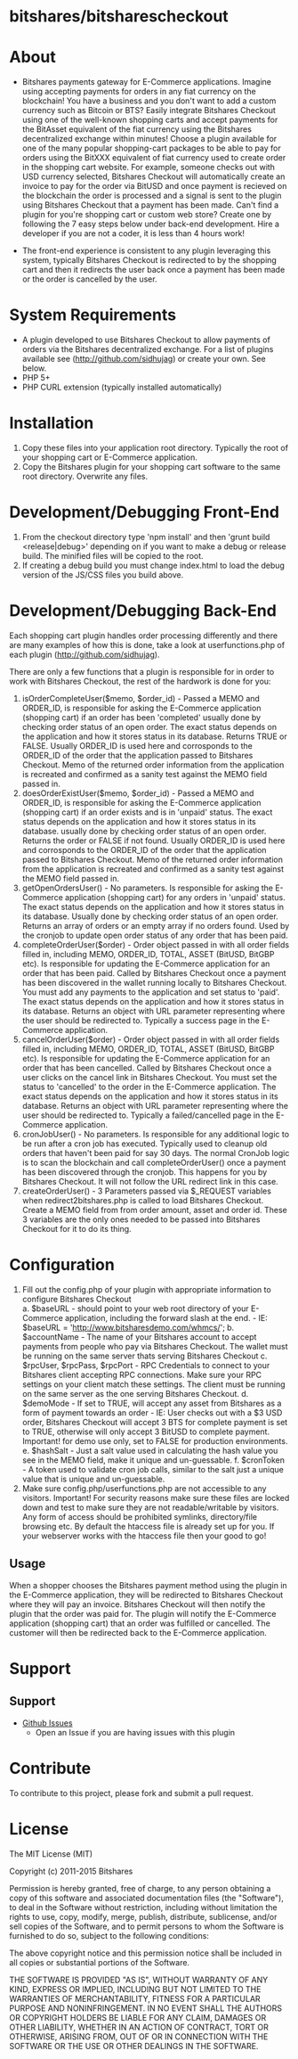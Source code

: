 bitshares/bitsharescheckout
=======================
# About
	
+ Bitshares payments gateway for E-Commerce applications. Imagine using accepting payments for orders in any fiat currency on the blockchain! You have a business and you don't want to add a custom currency such as Bitcoin or BTS? Easily integrate Bitshares Checkout using one of the well-known shopping carts and accept payments for the BitAsset equivalent of the fiat currency using the Bitshares decentralized exchange within minutes! Choose a plugin available for one of the many popular shopping-cart packages to be able to pay for orders using the BitXXX equivalent of fiat currency used to create order
  in the shopping cart website. For example, someone checks out with USD currency selected, Bitshares Checkout will automatically create an invoice to pay for the order via BitUSD and once
  payment is recieved on the blockchain the order is processed and a signal is sent to the plugin using Bitshares Checkout that a payment has been made. Can't find a plugin for you're shopping cart or custom web store? Create one by following the 7 easy steps below under back-end development. Hire a developer if you are not a coder, it is less than 4 hours work!

+ The front-end experience is consistent to any plugin leveraging this system, typically Bitshares Checkout is redirected to by the shopping cart and then it redirects the user back once a payment has been made or the order is cancelled by the user.
  
	
# System Requirements

+ A plugin developed to use Bitshares Checkout to allow payments of orders via the Bitshares decentralized exchange. For a list of plugins available see (http://github.com/sidhujag) or create your own. See below.
+ PHP 5+
+ PHP CURL extension (typically installed automatically)

# Installation

1. Copy these files into your application root directory. Typically the root of your shopping cart or E-Commerce application.
2. Copy the Bitshares plugin for your shopping cart software to the same root directory. Overwrite any files.

# Development/Debugging Front-End

1. From the checkout directory type 'npm install' and then 'grunt build <release|debug>' depending on if you want to make a debug or release build. The minified files will be copied to the root.
2. If creating a debug build you must change index.html to load the debug version of the JS/CSS files you build above.
	
# Development/Debugging Back-End

Each shopping cart plugin handles order processing differently and there are many examples of how this is done, take a look at userfunctions.php of each plugin (http://github.com/sidhujag).

There are only a few functions that a plugin is responsible for in order to work with Bitshares Checkout, the rest of the hardwork is done for you:

1. isOrderCompleteUser($memo, $order_id) -  Passed a MEMO and ORDER_ID, is responsible for asking the E-Commerce application (shopping cart) if an order has been 'completed' usually done by checking order status of an open order. The exact status depends on the application and how it stores status in its database. Returns TRUE or FALSE. Usually ORDER_ID is used here and corrosponds to the ORDER_ID of the order that the application passed to Bitshares Checkout. Memo of the returned order information from the application is recreated and confirmed as a sanity test against the MEMO field passed in.
2. doesOrderExistUser($memo, $order_id) - Passed a MEMO and ORDER_ID, is responsible for asking the E-Commerce application (shopping cart) if an order exists and is in 'unpaid' status. The exact status depends on the application and how it stores status in its database. usually done by checking order status of an open order. Returns the order or FALSE if not found. Usually ORDER_ID is used here and corrosponds to the ORDER_ID of the order that the application passed to Bitshares Checkout. Memo of the returned order information from the application is recreated and confirmed as a sanity test against the MEMO field passed in.
3. getOpenOrdersUser() - No parameters. Is responsible for asking the E-Commerce application (shopping cart) for any orders in 'unpaid' status. The exact status depends on the application and how it stores status in its database. Usually done by checking order status of an open order. Returns an array of orders or an empty array if no orders found. Used by the cronjob to update open order status of any order that has been paid.
4. completeOrderUser($order) - Order object passed in with all order fields filled in, including MEMO, ORDER_ID, TOTAL, ASSET (BitUSD, BitGBP etc). Is responsible for updating the E-Commerce application for an order that has been paid. Called by Bitshares Checkout once a payment has been discovered in the wallet running locally to Bitshares Checkout. You must add any payments to the application and set status to 'paid'.	The exact status depends on the application and how it stores status in its database. Returns an object with URL parameter representing where the user should be redirected to. Typically a success page in the E-Commerce application.
5. cancelOrderUser($order) - Order object passed in with all order fields filled in, including MEMO, ORDER_ID, TOTAL, ASSET (BitUSD, BitGBP etc). Is responsible for updating the E-Commerce application for an order that has been cancelled. Called by Bitshares Checkout once a user clicks on the cancel link in Bitshares Checkout. You must set the status to 'cancelled' to the order in the E-Commerce application.	The exact status depends on the application and how it stores status in its database. Returns an object with URL parameter representing where the user should be redirected to. Typically a failed/cancelled page in the E-Commerce application.	
6. cronJobUser() - No parameters. Is responsible for any additional logic to be run after a cron job has executed. Typically used to cleanup old orders that haven't been paid for say 30 days. The normal CronJob logic is to scan the blockchain and call completeOrderUser() once a payment has been discovered through the cronjob. This happens for you by Bitshares Checkout. It will not follow the URL redirect link in this case.
7. createOrderUser() - 3 Parameters passed via $_REQUEST variables when redirect2bitshares.php is called to load Bitshares Checkout. Create a MEMO field from from order amount, asset and order id. These 3 variables are the only ones needed to be passed into Bitshares Checkout for it to do its thing.

# Configuration

1. Fill out the config.php of your plugin with appropriate information to configure Bitshares Checkout<br />
    a. $baseURL - should point to your web root directory of your E-Commerce application, including the forward slash at the end.
		- IE: $baseURL = 'http://www.bitsharesdemo.com/whmcs/';
	b. $accountName - The name of your Bitshares account to accept payments from people who pay via Bitshares Checkout. The wallet must be running on the same server thats serving Bitshares Checkout
	c. $rpcUser, $rpcPass, $rpcPort - RPC Credentials to connect to your Bitshares client accepting RPC connections. Make sure your RPC settings on your client match these settings. The client must be running on the same server as the one serving Bitshares Checkout.
	d. $demoMode - If set to TRUE, will accept any asset from Bitshares as a form of payment towards an order
		- IE: User checks out with a $3 USD order, Bitshares Checkout will accept 3 BTS for complete payment is set to TRUE, otherwise will only accept 3 BitUSD to complete payment. Important! for demo use only, set to FALSE for production environments.
	e. $hashSalt - Just a salt value used in calculating the hash value you see in the MEMO field, make it unique and un-guessable.
	f. $cronToken - A token used to validate cron job calls, similar to the salt just a unique value that is unique and un-guessable.
2. Make sure config.php/userfunctions.php are not accessible to any visitors. Important! For security reasons make sure these files are locked down and test to make sure they are not readable/writable by visitors. Any form of access should be prohibited symlinks, directory/file browsing etc. By default the htaccess file is already set up for you. If your webserver works with the htaccess file then your good to go!


Usage
-----
When a shopper chooses the Bitshares payment method using the plugin in the E-Commerce application, they will be redirected to Bitshares Checkout where they will pay an invoice.  Bitshares Checkout will then notify the plugin that the order was paid for.  The plugin will notify the E-Commerce application (shopping cart) that an order was fulfilled or cancelled. The customer will then be redirected back to the E-Commerce application.  


# Support

## Support

* [Github Issues](https://github.com/sidhujag/bitsharescheckout/issues)
  * Open an Issue if you are having issues with this plugin


# Contribute

To contribute to this project, please fork and submit a pull request.

# License

The MIT License (MIT)

Copyright (c) 2011-2015 Bitshares

Permission is hereby granted, free of charge, to any person obtaining a copy
of this software and associated documentation files (the "Software"), to deal
in the Software without restriction, including without limitation the rights
to use, copy, modify, merge, publish, distribute, sublicense, and/or sell
copies of the Software, and to permit persons to whom the Software is
furnished to do so, subject to the following conditions:

The above copyright notice and this permission notice shall be included in
all copies or substantial portions of the Software.

THE SOFTWARE IS PROVIDED "AS IS", WITHOUT WARRANTY OF ANY KIND, EXPRESS OR
IMPLIED, INCLUDING BUT NOT LIMITED TO THE WARRANTIES OF MERCHANTABILITY,
FITNESS FOR A PARTICULAR PURPOSE AND NONINFRINGEMENT. IN NO EVENT SHALL THE
AUTHORS OR COPYRIGHT HOLDERS BE LIABLE FOR ANY CLAIM, DAMAGES OR OTHER
LIABILITY, WHETHER IN AN ACTION OF CONTRACT, TORT OR OTHERWISE, ARISING FROM,
OUT OF OR IN CONNECTION WITH THE SOFTWARE OR THE USE OR OTHER DEALINGS IN
THE SOFTWARE.
